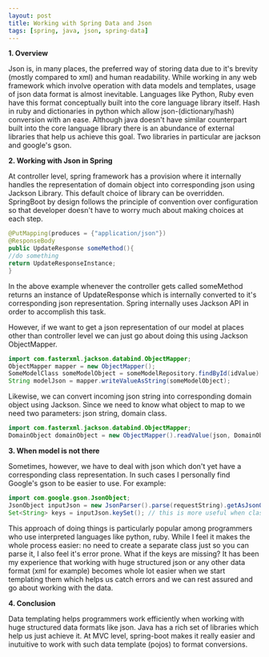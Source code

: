```yaml
---
layout: post
title: Working with Spring Data and Json
tags: [spring, java, json, spring-data]
---
```


**1. Overview**

Json is, in many places, the preferred way of storing data due to it's brevity (mostly compared to xml) and human readability. While working in any web framework which involve operation with data models and templates, usage of json data format is almost inevitable. Languages like Python, Ruby even have this format conceptually built into the core language library itself. Hash in ruby and dictionaries in python which allow json-(dictionary/hash) conversion with an ease. Although java doesn't have similar counterpart built into the core language library there is an abundance of external libraries that help us achieve this goal. Two libraries in particular are jackson and google's gson.

**2. Working with Json in Spring**

At controller level, spring framework has a provision where it internally handles the representation of domain object into corresponding json using Jackson Library. This default choice of library can be overridden. SpringBoot by design follows the principle of convention over configuration so that developer doesn't have to worry much about making choices at each step. 


```java
@PutMapping(produces = {"application/json"})
@ResponseBody
public UpdateResponse someMethod(){ 
//do something
return UpdateResponseInstance;
}
```



In the above example whenever the controller gets called someMethod returns an instance of UpdateResponse which is internally converted to it's corresponding json representation. Spring internally uses Jackson API in order to accomplish this task.

However, if we want to get a json representation of our model at places other than controller level we can just go about doing this using Jackson ObjectMapper.

```java
import com.fasterxml.jackson.databind.ObjectMapper;
ObjectMapper mapper = new ObjectMapper();
SomeModelClass someModelObject = someModelRepository.findById(idValue).get();
String modelJson = mapper.writeValueAsString(someModelObject);
```

Likewise, we can convert incoming json string into corresponding domain object using Jackson. Since we need to know what object to map to we need two parameters: json string, domain class.

```java
import com.fasterxml.jackson.databind.ObjectMapper;
DomainObject domainObject = new ObjectMapper().readValue(json, DomainObject.class); 
```

**3. When model is not there**

Sometimes, however, we have to deal with json which don't yet have a corresponding class representation. In such cases I personally find Google's gson to be easier to use. For example:

```java
import com.google.gson.JsonObject;
JsonObject inputJson = new JsonParser().parse(requestString).getAsJsonObject();
Set<String> keys = inputJson.keySet(); // this is more useful when class is not modeled yet
```
This approach of doing things is particularly popular among programmers who use interpreted languages like python, ruby. While I feel it makes the whole process easier: no need to create a separate class just so you can parse it, I also feel it's error prone. What if the keys are missing? It has been my experience that working with huge structured json or any other data format (xml for example) becomes whole lot easier when we start templating them which helps us catch errors and we can rest assured and go about working with the data.

**4. Conclusion**

Data templating helps programmers work efficiently when working with huge structured data formats like json. Java has a rich set of libraries which help us just achieve it. At MVC level, spring-boot makes it really easier and inutuitive to work with such data template (pojos) to format conversions.
